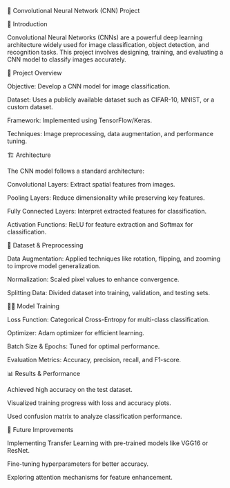 🧠 Convolutional Neural Network (CNN) Project

📌 Introduction

Convolutional Neural Networks (CNNs) are a powerful deep learning architecture widely used for image classification, object detection, and recognition tasks. This project involves designing, training, and evaluating a CNN model to classify images accurately.

🎯 Project Overview

Objective: Develop a CNN model for image classification.

Dataset: Uses a publicly available dataset such as CIFAR-10, MNIST, or a custom dataset.

Framework: Implemented using TensorFlow/Keras.

Techniques: Image preprocessing, data augmentation, and performance tuning.

🏗️ Architecture

The CNN model follows a standard architecture:

Convolutional Layers: Extract spatial features from images.

Pooling Layers: Reduce dimensionality while preserving key features.

Fully Connected Layers: Interpret extracted features for classification.

Activation Functions: ReLU for feature extraction and Softmax for classification.

🔹 Dataset & Preprocessing

Data Augmentation: Applied techniques like rotation, flipping, and zooming to improve model generalization.

Normalization: Scaled pixel values to enhance convergence.

Splitting Data: Divided dataset into training, validation, and testing sets.

🏋️‍♂️ Model Training

Loss Function: Categorical Cross-Entropy for multi-class classification.

Optimizer: Adam optimizer for efficient learning.

Batch Size & Epochs: Tuned for optimal performance.

Evaluation Metrics: Accuracy, precision, recall, and F1-score.

📊 Results & Performance

Achieved high accuracy on the test dataset.

Visualized training progress with loss and accuracy plots.

Used confusion matrix to analyze classification performance.

🚀 Future Improvements

Implementing Transfer Learning with pre-trained models like VGG16 or ResNet.

Fine-tuning hyperparameters for better accuracy.

Exploring attention mechanisms for feature enhancement.
